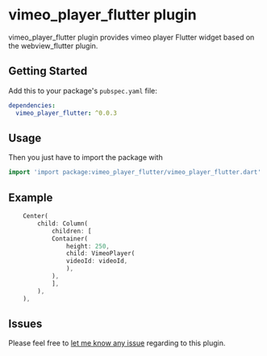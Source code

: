 # vimeo_player_flutter plugin

vimeo_player_flutter plugin provides vimeo player Flutter widget based on the webview_flutter plugin.

## Getting Started

Add this to your package's `pubspec.yaml` file:

```yaml
dependencies:
  vimeo_player_flutter: ^0.0.3
```

## Usage

Then you just have to import the package with

```dart
import 'import package:vimeo_player_flutter/vimeo_player_flutter.dart'
```

## Example

```dart
    Center(
        child: Column(
            children: [
            Container(
                height: 250,
                child: VimeoPlayer(
                videoId: videoId,
                ),
            ),
            ],
        ),
    ),
```

## Issues

Please feel free to [let me know any issue](https://github.com/prahack/vimeo_player/issues) regarding to this plugin.